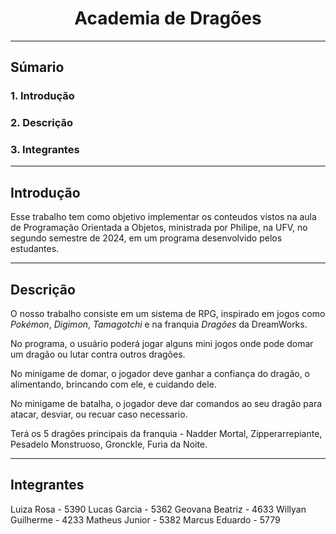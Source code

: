 # <center>Academia de Dragões</center>

---

## Súmario

### 1. Introdução

### 2. Descrição

### 3. Integrantes

---

## Introdução

Esse trabalho tem como objetivo implementar os conteudos vistos na aula de Programação Orientada a Objetos, ministrada por Philipe, na UFV, no segundo semestre de 2024, em um programa desenvolvido pelos estudantes.

---

## Descrição

O nosso trabalho consiste em um sistema de RPG, inspirado em jogos como <i>Pokémon</i>, <i>Digimon</i>, <i>Tamagotchi</i> e na franquia <i>Dragões</i> da DreamWorks.

No programa, o usuário poderá jogar alguns mini jogos onde pode domar um dragão ou lutar contra outros dragões.

No minigame de domar, o jogador deve ganhar a confiança do dragão, o alimentando, brincando com ele, e cuidando dele.

No minigame de batalha, o jogador deve dar comandos ao seu dragão para atacar, desviar, ou recuar caso necessario.

Terá os 5 dragões principais da franquia - Nadder Mortal, Zipperarrepiante, Pesadelo Monstruoso, Gronckle, Furia da Noite.

---

## Integrantes

Luiza Rosa - 5390
Lucas Garcia - 5362
Geovana Beatriz - 4633
Willyan Guilherme - 4233
Matheus Junior - 5382
Marcus Eduardo - 5779
